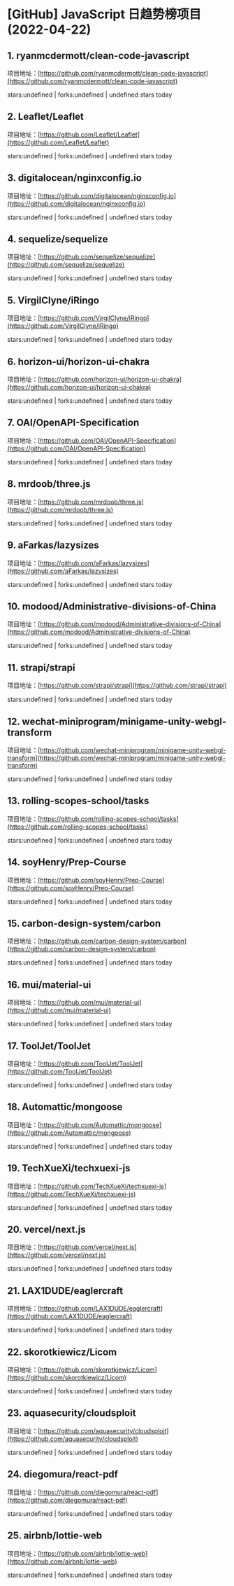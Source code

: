 # [GitHub] JavaScript 日趋势榜项目(2022-04-22)

## 1. ryanmcdermott/clean-code-javascript 

项目地址：[https://github.com/ryanmcdermott/clean-code-javascript](https://github.com/ryanmcdermott/clean-code-javascript)

stars:undefined | forks:undefined | undefined stars today 



## 2. Leaflet/Leaflet 

项目地址：[https://github.com/Leaflet/Leaflet](https://github.com/Leaflet/Leaflet)

stars:undefined | forks:undefined | undefined stars today 



## 3. digitalocean/nginxconfig.io 

项目地址：[https://github.com/digitalocean/nginxconfig.io](https://github.com/digitalocean/nginxconfig.io)

stars:undefined | forks:undefined | undefined stars today 



## 4. sequelize/sequelize 

项目地址：[https://github.com/sequelize/sequelize](https://github.com/sequelize/sequelize)

stars:undefined | forks:undefined | undefined stars today 



## 5. VirgilClyne/iRingo 

项目地址：[https://github.com/VirgilClyne/iRingo](https://github.com/VirgilClyne/iRingo)

stars:undefined | forks:undefined | undefined stars today 



## 6. horizon-ui/horizon-ui-chakra 

项目地址：[https://github.com/horizon-ui/horizon-ui-chakra](https://github.com/horizon-ui/horizon-ui-chakra)

stars:undefined | forks:undefined | undefined stars today 



## 7. OAI/OpenAPI-Specification 

项目地址：[https://github.com/OAI/OpenAPI-Specification](https://github.com/OAI/OpenAPI-Specification)

stars:undefined | forks:undefined | undefined stars today 



## 8. mrdoob/three.js 

项目地址：[https://github.com/mrdoob/three.js](https://github.com/mrdoob/three.js)

stars:undefined | forks:undefined | undefined stars today 



## 9. aFarkas/lazysizes 

项目地址：[https://github.com/aFarkas/lazysizes](https://github.com/aFarkas/lazysizes)

stars:undefined | forks:undefined | undefined stars today 



## 10. modood/Administrative-divisions-of-China 

项目地址：[https://github.com/modood/Administrative-divisions-of-China](https://github.com/modood/Administrative-divisions-of-China)

stars:undefined | forks:undefined | undefined stars today 



## 11. strapi/strapi 

项目地址：[https://github.com/strapi/strapi](https://github.com/strapi/strapi)

stars:undefined | forks:undefined | undefined stars today 



## 12. wechat-miniprogram/minigame-unity-webgl-transform 

项目地址：[https://github.com/wechat-miniprogram/minigame-unity-webgl-transform](https://github.com/wechat-miniprogram/minigame-unity-webgl-transform)

stars:undefined | forks:undefined | undefined stars today 



## 13. rolling-scopes-school/tasks 

项目地址：[https://github.com/rolling-scopes-school/tasks](https://github.com/rolling-scopes-school/tasks)

stars:undefined | forks:undefined | undefined stars today 



## 14. soyHenry/Prep-Course 

项目地址：[https://github.com/soyHenry/Prep-Course](https://github.com/soyHenry/Prep-Course)

stars:undefined | forks:undefined | undefined stars today 



## 15. carbon-design-system/carbon 

项目地址：[https://github.com/carbon-design-system/carbon](https://github.com/carbon-design-system/carbon)

stars:undefined | forks:undefined | undefined stars today 



## 16. mui/material-ui 

项目地址：[https://github.com/mui/material-ui](https://github.com/mui/material-ui)

stars:undefined | forks:undefined | undefined stars today 



## 17. ToolJet/ToolJet 

项目地址：[https://github.com/ToolJet/ToolJet](https://github.com/ToolJet/ToolJet)

stars:undefined | forks:undefined | undefined stars today 



## 18. Automattic/mongoose 

项目地址：[https://github.com/Automattic/mongoose](https://github.com/Automattic/mongoose)

stars:undefined | forks:undefined | undefined stars today 



## 19. TechXueXi/techxuexi-js 

项目地址：[https://github.com/TechXueXi/techxuexi-js](https://github.com/TechXueXi/techxuexi-js)

stars:undefined | forks:undefined | undefined stars today 



## 20. vercel/next.js 

项目地址：[https://github.com/vercel/next.js](https://github.com/vercel/next.js)

stars:undefined | forks:undefined | undefined stars today 



## 21. LAX1DUDE/eaglercraft 

项目地址：[https://github.com/LAX1DUDE/eaglercraft](https://github.com/LAX1DUDE/eaglercraft)

stars:undefined | forks:undefined | undefined stars today 



## 22. skorotkiewicz/Licom 

项目地址：[https://github.com/skorotkiewicz/Licom](https://github.com/skorotkiewicz/Licom)

stars:undefined | forks:undefined | undefined stars today 



## 23. aquasecurity/cloudsploit 

项目地址：[https://github.com/aquasecurity/cloudsploit](https://github.com/aquasecurity/cloudsploit)

stars:undefined | forks:undefined | undefined stars today 



## 24. diegomura/react-pdf 

项目地址：[https://github.com/diegomura/react-pdf](https://github.com/diegomura/react-pdf)

stars:undefined | forks:undefined | undefined stars today 



## 25. airbnb/lottie-web 

项目地址：[https://github.com/airbnb/lottie-web](https://github.com/airbnb/lottie-web)

stars:undefined | forks:undefined | undefined stars today 



